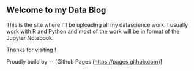 ## Welcome to my Data Blog

This is the site where I'll be uploading all my datascience work. I usually work with R and Python and most of the work will be in format of the Jupyter Notebook.

Thanks for visiting !

Proudly build by -- [Github Pages (https://pages.github.com)]
